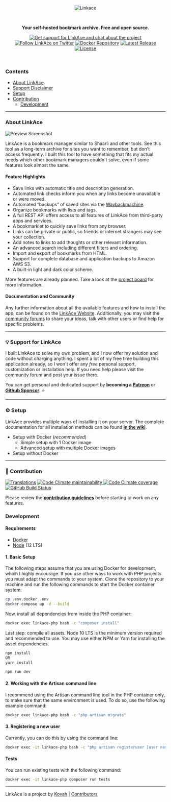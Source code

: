 <p align="center">
  <img src="https://www.linkace.org/images/linkace-social.jpg" title="Linkace">
</p>

<p>&nbsp;</p>

<p align="center"><b>Your self-hosted bookmark archive. Free and open source.</b></p>

<p align="center">
  <a href="https://community.linkace.org"><img src="https://img.shields.io/twitter/url?label=Community&logo=discourse&logoColor=44679f&style=social&url=https%3A%2F%2Fcommunity.linkace.org%2F" alt="Get support for LinkAce and chat about the project"></a>
  <a href="https://twitter.com/LinkAceApp"><img src="https://img.shields.io/twitter/url?label=%40LinkAceApp&style=social&url=https%3A%2F%2Ftwitter.com%2FLinkAceApp" alt="Follow LinkAce on Twitter"></a>
  <a href="https://hub.docker.com/r/linkace/linkace"><img src="https://img.shields.io/badge/Docker-linkace%2Flinkace-2596EC.svg" alt="Docker Repository"></a>
  <a href="https://github.com/Kovah/LinkAce/releases"><img src="https://img.shields.io/github/v/release/kovah/linkace?include_prereleases&label=Latest%20Release" alt="Latest Release"></a>
  <a href="https://opensource.org/licenses/MIT"><img src="https://img.shields.io/github/license/kovah/linkace.svg" alt="License"></a>
</p>
<p>&nbsp;</p>


### Contents

* [About LinkAce](#about-linkace)
* [Support Disclaimer](#bulb-support-for-linkace)
* [Setup](#gear-setup)
* [Contribution](#construction-contribution)
  * [Development](#development)


---


### About LinkAce

![Preview Screenshot](https://www.linkace.org/images/preview/linkace_dashboard.png)

LinkAce is a bookmark manager similar to Shaarli and other tools. See this tool as a long-term archive for sites you want to remember, but don't access frequently. I built this tool to have something that fits my actual needs which other bookmark managers couldn't solve, even if some features look almost the same.

#### Feature Highlights

* Save links with automatic title and description generation.
* Automated link checks inform you when any links become unavailable or were moved.
* Automated “backups” of saved sites via the [Waybackmachine](https://web.archive.org/).
* Organize bookmarks with lists and tags.
* A full REST API offers access to all features of LinkAce from third-party apps and services.
* A bookmarklet to quickly save links from any browser.
* Links can be private or public, so friends or internet strangers may see your collection.
* Add notes to links to add thoughts or other relevant information.
* An advanced search including different filters and ordering.
* Import and export of bookmarks from HTML.
* Support for complete database and application backups to Amazon AWS S3.
* A built-in light and dark color scheme.

More features are already planned. Take a look at the [project board](https://github.com/Kovah/LinkAce/projects/1) for more information.

#### Documentation and Community

Any further information about all the available features and how to install the app, can be found on the [LinkAce Website](https://www.linkace.org/). Additionally, you may visit the [community forums](https://community.linkace.org/) to share your ideas, talk with other users or find help for specific problems.


---


### :bulb: Support for LinkAce

I built LinkAce to solve my own problem, and I now offer my solution and code without charging anything. I spent a lot of my free time building this application already, so I won't offer any *free* personal support, customization or installation help. If you need help please visit the [community forum](https://community.linkace.org/) and post your issue there.

You can get personal and dedicated support by **becoming a [Patreon](https://www.patreon.com/Kovah)** or **[Github Sponsor](https://github.com/sponsors/Kovah)**. :star:


---


### :gear: Setup

LinkAce provides multiple ways of installing it on your server. The complete documentation for all installation methods can be found [**in the wiki**](https://www.linkace.org/docs/v1/setup/).

* Setup with Docker (_recommended_)
  * Simple setup with 1 Docker image
  * Advanced setup with multiple Docker images
* Setup without Docker


---


### :construction: Contribution

[![Translations](https://img.shields.io/badge/Translations-Crowdin-2b303d)](https://crowdin.com/project/linkace) [![Code Climate maintainability](https://img.shields.io/codeclimate/maintainability/Kovah/LinkAce) ![Code Climate coverage](https://img.shields.io/codeclimate/coverage/Kovah/LinkAce)](https://codeclimate.com/github/Kovah/LinkAce) [![GitHub Build Status](https://img.shields.io/github/workflow/status/Kovah/LinkAce/Testing/dev?label=Dev%20Build)](https://github.com/Kovah/LinkAce/actions?query=workflow%3ATesting+branch%3Adev)

Please review the [**contribution guidelines**](CONTRIBUTING.md) before starting to work on any features.


### Development

#### Requirements

* [Docker](https://www.docker.com/products/docker-desktop)
* [Node](https://nodejs.org/en/) (12 LTS)

#### 1. Basic Setup

The following steps assume that you are using Docker for development, which I highly encourage. If you use other ways to work with PHP projects you must adapt the commands to your system. Clone the repository to your machine and run the following commands to start the Docker container system:

```bash
cp .env.docker .env
docker-compose up -d --build
```

Now, install all dependencies from inside the PHP container:

```bash
docker exec linkace-php bash -c "composer install"
```

Last step: compile all assets. Node 10 LTS is the minimum version required and recommended to use. You may use either NPM or Yarn for installing the asset dependencies.

```bash
npm install
OR
yarn install

npm run dev
```

#### 2. Working with the Artisan command line

I recommend using the Artisan command line tool in the PHP container only, to make sure that the same environment is  used. To do so, use the following example command:

```bash
docker exec linkace-php bash -c "php artisan migrate"
```

#### 3. Registering a new user

Currently, you can do this by using the command line:

```bash
docker exec -it linkace-php bash -c "php artisan registeruser [user name] [user email]"
```


#### Tests

You can run existing tests with the following command:

```bash
docker exec -it linkace-php composer run tests
```


---


LinkAce is a project by [Kovah](https://kovah.de) | [Contributors](https://github.com/Kovah/LinkAce/graphs/contributors)
